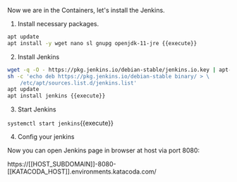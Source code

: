 Now we are in the Containers, let's install the Jenkins.

1. Install necessary packages.
```bash
apt update
apt install -y wget nano sl gnupg openjdk-11-jre {{execute}}
```

2. Install Jenkins

```bash
wget -q -O - https://pkg.jenkins.io/debian-stable/jenkins.io.key | apt-key add -
sh -c 'echo deb https://pkg.jenkins.io/debian-stable binary/ > \
    /etc/apt/sources.list.d/jenkins.list'
apt update
apt install jenkins {{execute}}
```

3. Start Jenkins

`systemctl start jenkins`{{execute}}

4. Config your jenkins

Now you can open Jenkins page in browser at host via port 8080:

https://[[HOST_SUBDOMAIN]]-8080-[[KATACODA_HOST]].environments.katacoda.com/
